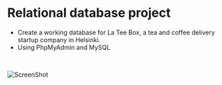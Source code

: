<h1> Relational database project </h1>

- Create a working database for La Tee Box, a tea and coffee delivery startup company in Helsinki.
- Using PhpMyAdmin and MySQL
<br>

![ScreenShot](https://cloud.githubusercontent.com/assets/25751050/23474942/4d692b8c-febe-11e6-89a2-b4f514158006.png)

